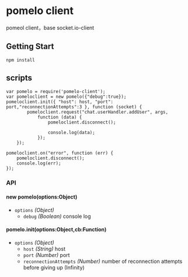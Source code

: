 # pomelo client
pomeol client，base socket.io-client

## Getting Start

```
npm install 
```

## scripts

```
var pomelo = require('pomelo-client');
var pomeloclient = new pomelo({"debug":true});
pomeloclient.init({ "host": host, "port": port,"reconnectionAttempts":3 }, function (socket) {
        pomeloclient.request("chat.userHandler.addUser", args,
            function (data) {
                pomeloclient.disconnect();
                
                console.log(data);
            });
    });

pomeloclient.on("error", function (err) {
    pomeloclient.disconnect();
    console.log(err);
});

```

### API

#### new pomelo(options:Object)
  - `options` _(Object)_
    - `debug` _(Boolean)_ console log
  
#### pomelo.init(options:Object,cb:Function)

  - `options` _(Object)_
    - `host` _(String)_ host
    - `port` _(Number)_ port
    - `reconnectionAttempts` _(Number)_ number of reconnection attempts before giving up (Infinity)